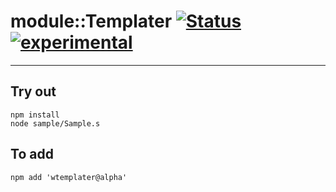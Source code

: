 
# module::Templater  [![Status](https://github.com/Wandalen/wTemplater/workflows/Publish/badge.svg)](https://github.com/Wandalen/wTemplater/actions?query=workflow%3APublish) [![experimental](https://img.shields.io/badge/stability-experimental-orange.svg)](https://github.com/emersion/stability-badges#experimental)

___

## Try out
```
npm install
node sample/Sample.s
```

## To add
```
npm add 'wtemplater@alpha'
```

